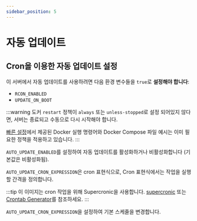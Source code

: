 ```yaml
---
sidebar_position: 5
---
```


# 자동 업데이트

## Cron을 이용한 자동 업데이트 설정

이 서버에서 자동 업데이트를 사용하려면 다음 환경 변수들을 `true`로 **설정해야 합니다**:

- `RCON_ENABLED`
- `UPDATE_ON_BOOT`

:::warning
도커 `restart` 정책이 `always` 또는 `unless-stopped`로 설정 되어있지 않다면, 서버는 종료되고 수동으로 다시 시작해야 합니다.

[빠른 설정](https://palworld-server-docker.loef.dev/ko/)에서 제공된 Docker 실행 명령어와 Docker Compose 파일 예시는 이미 필요한 정책을 적용하고 있습니다.
:::

`AUTO_UPDATE_ENABLED`를 설정하여 자동 업데이트를 활성화하거나 비활성화합니다 (기본값은 비활성화됨).

`AUTO_UPDATE_CRON_EXPRESSION`은 cron 표현식으로, Cron 표현식에서는 작업을 실행할 간격을 정의합니다.

:::tip
이 이미지는 cron 작업을 위해 Supercronic을 사용합니다. [supercronic](https://github.com/aptible/supercronic#crontab-format) 또는
[Crontab Generator](https://crontab-generator.org)를 참조하세요.
:::

`AUTO_UPDATE_CRON_EXPRESSION`을 설정하여 기본 스케줄을 변경합니다.
